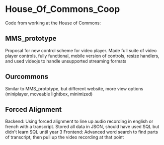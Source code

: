 # House_Of_Commons_Coop
Code from working at the House of Commons:

## MMS_prototype
Proposal for new control scheme for video player. Made full suite of video player controls, fully functional, mobile version of controls, resize handlers, and used videojs to handle unsupported streaming formats

## Ourcommons
Similar to MMS_prototype, but different website, more view options (miniplayer, moveable lightbox, minimized)

## Forced Alignment
Backend: Using forced alignment to line up audio recording in english or french with a transcript. Stored all data in JSON, should have used SQL but didn't learn SQL until year 3
Frontend: Advanced word search to find parts of transcript, then pull up the video recording at that point
